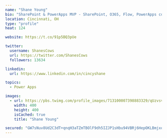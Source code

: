 ```yaml
---
name: "Shane Young"
bio: "SharePoint & PowerApps MVP - SharePoint, O365, Flow, PowerApps consulting? @PowerApps911 | Pure Snark? You found it."
location: Cincinnati, OH
type: "profile"
heat: 124

website: https://t.co/91p5BQ3pUe

twitter:
  username: ShanesCows
  url: https://twitter.com/ShanesCows
  followers: 13634

linkedin:
  url: https://www.linkedin.com/in/cincyshane

topics:
  - Power Apps

images:
  - url: https://pbs.twimg.com/profile_images/713100007398883329/qUzvsvQ3_400x400.jpg
    width: 400
    height: 400
    isCached: true
    title: "Shane Young"

secured: "GW7sNuv8Ud2C3dT+qnqH3aTZmTBOlF9dh5IZJP1sHbu94VBRj6HepOKLBmjxobSxHABaT/7IH2xnFonny14aZ6tVEO1eUdZubUcSrs6+Miu4nuOwsuJ852jIDIPdzO/h2mj0pWXOdobcs8WAc8pQUa/PBOs23gTiUbhX4/Pav8CslEXdclYBV7PimAXrRGucsTyy/U3A8YEsQTK+/f+8ox1gHkaB6P398FvX09JxfLGqPIad1ShXcKqIUqAYv+5bAwMb+giMMJw6IVAUQLOpB6s8M5h/Idrs6IWsYi3rCKwJRlI0OeNKZnjs4o3hWmckq2x5saDyjeDW4rFA/su2+XNd7xBdihqYUyrObEpox8FxmRSWx60GZJARcIkc4fKEzW3QGna0Te4tO1ZrIzAgly1RoTfoSsxdovVX7V2vRiY=;62XAc2z4nWKBtKa/YEy5zA=="
---
```


